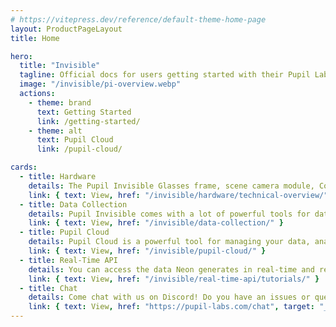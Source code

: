```yaml
---
# https://vitepress.dev/reference/default-theme-home-page
layout: ProductPageLayout
title: Home

hero:
  title: "Invisible"
  tagline: Official docs for users getting started with their Pupil Labs eye tracking glasses and for developers working on eye tracking applications and integrations.
  image: "/invisible/pi-overview.webp"
  actions:
    - theme: brand
      text: Getting Started
      link: /getting-started/
    - theme: alt
      text: Pupil Cloud
      link: /pupil-cloud/

cards:
  - title: Hardware
    details: The Pupil Invisible Glasses frame, scene camera module, Companion device, and everything you need to know about them.
    link: { text: View, href: "/invisible/hardware/technical-overview/" }
  - title: Data Collection
    details: Pupil Invisible comes with a lot of powerful tools for data collection. Learn how to use them here!
    link: { text: View, href: "/invisible/data-collection/" }
  - title: Pupil Cloud
    details: Pupil Cloud is a powerful tool for managing your data, analyzing your recordings, and collaborating with your team. It's our recommended tool for analysis.
    link: { text: View, href: "/invisible/pupil-cloud/" }
  - title: Real-Time API
    details: You can access the data Neon generates in real-time and remote control it using its real-time API. Learn how it works here!
    link: { text: View, href: "/invisible/real-time-api/tutorials/" }
  - title: Chat
    details: Come chat with us on Discord! Do you have an issues or questions? Just wanna say hi? Join the chat and drop us a message!
    link: { text: View, href: "https://pupil-labs.com/chat", target: "_blank" }
---
```

